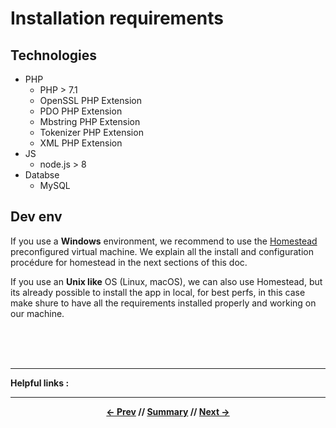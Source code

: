 # Installation requirements

## Technologies

* PHP
    * PHP > 7.1
    * OpenSSL PHP Extension
    * PDO PHP Extension
    * Mbstring PHP Extension
    * Tokenizer PHP Extension
    * XML PHP Extension
* JS
    * node.js > 8
* Databse
    * MySQL

## Dev env

If you use a **Windows** environment, we recommend to use the [Homestead](https://laravel.com/docs/5.5/homestead) preconfigured virtual machine. We explain all the install and configuration procédure for homestead in the next sections of this doc.

If you use an **Unix like** OS (Linux, macOS), we can also use Homestead, but its already possible to install the app in local, for best perfs, in this case make shure to have all the requirements installed properly and working on our machine.

<br>
<br>
<br>
<hr>

**Helpful links :**

<hr>
<div align="center">

**[<- Prev](../README.md) // [Summary](../README.md) // [Next ->](install.md)**

</div>